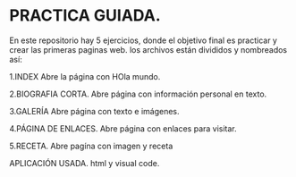 # PRACTICA GUIADA.
En este repositorio hay 5 ejercicios, donde el objetivo final es practicar y crear las primeras paginas web.
los archivos están divididos y nombreados así:

1.INDEX
Abre la página con HOla mundo.

2.BIOGRAFIA CORTA.
Abre página con información personal en texto.

3.GALERÍA
Abre página con texto e imágenes.

4.PÁGINA DE ENLACES.
Abre página con enlaces para  visitar.

5.RECETA.
Abre pagína con imagen y receta

APLICACIÓN USADA.
html y visual code.


